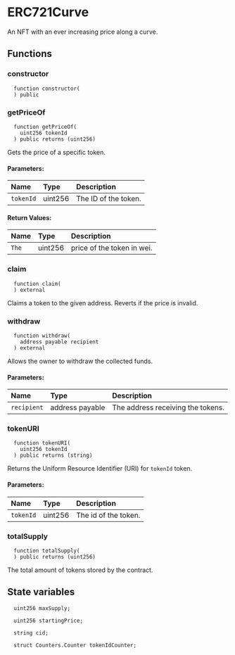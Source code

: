 # ERC721Curve

An NFT with an ever increasing price along a curve.



## Functions
### constructor
```solidity
  function constructor(
  ) public
```




### getPriceOf
```solidity
  function getPriceOf(
    uint256 tokenId
  ) public returns (uint256)
```
Gets the price of a specific token.


#### Parameters:
| Name | Type | Description                                                          |
| :--- | :--- | :------------------------------------------------------------------- |
|`tokenId` | uint256 | The ID of the token.

#### Return Values:
| Name                           | Type          | Description                                                                  |
| :----------------------------- | :------------ | :--------------------------------------------------------------------------- |
|`The`| uint256 | price of the token in wei.
### claim
```solidity
  function claim(
  ) external
```
Claims a token to the given address. Reverts if the price is invalid.



### withdraw
```solidity
  function withdraw(
    address payable recipient
  ) external
```
Allows the owner to withdraw the collected funds.


#### Parameters:
| Name | Type | Description                                                          |
| :--- | :--- | :------------------------------------------------------------------- |
|`recipient` | address payable | The address receiving the tokens.

### tokenURI
```solidity
  function tokenURI(
    uint256 tokenId
  ) public returns (string)
```

Returns the Uniform Resource Identifier (URI) for `tokenId` token.
#### Parameters:
| Name | Type | Description                                                          |
| :--- | :--- | :------------------------------------------------------------------- |
|`tokenId` | uint256 | The id of the token.

### totalSupply
```solidity
  function totalSupply(
  ) public returns (uint256)
```
The total amount of tokens stored by the contract.








## State variables
```solidity
  uint256 maxSupply;

  uint256 startingPrice;

  string cid;

  struct Counters.Counter tokenIdCounter;
```
